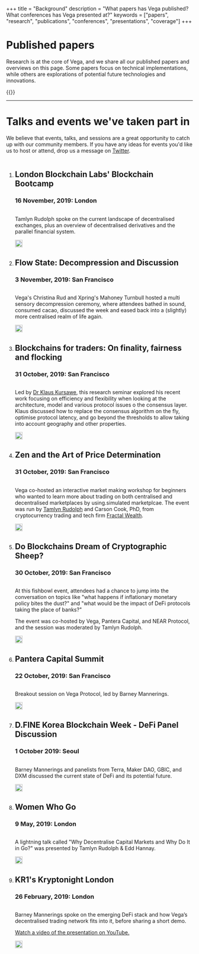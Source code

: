 +++
title = "Background"
description = "What papers has Vega published? What conferences has Vega presented at?"
keywords = ["papers", "research", "publications", "conferences", "presentations", "coverage"]
+++
# Published papers
<p class="highlight">
  Research is at the core of Vega, and we share all our published papers and overviews on this page. Some papers focus on technical implementations, while others are explorations of potential future technologies and innovations.
</p>
{{<papers>}}


---


# Talks and events we've taken part in

<p class="highlight">
  We believe that events, talks, and sessions are a great opportunity to catch up with our community members. If you have any ideas for events you'd like us to host or attend, drop us a message on <a href="https://www.twitter.com/vegaprotocol">Twitter</a>.
</p>

<ol>
  <li class="talk">
    <div class="column">
      <h2>London Blockchain Labs' Blockchain Bootcamp</h2>
      <h3>16 November, 2019: London</h3>
    </div>
    <div class="column">  
      <p>Tamlyn Rudolph spoke on the current landscape of decentralised exchanges, plus an overview of decentralised derivatives and the parallel financial system.
      </p>
    </div>
    <div class="column">
      <img src="talk-icon" width="20" height="20" />
    </div>    
</li>

<li>
  <div class="column">
    <h2>Flow State: Decompression and Discussion</h2>
    <h3>3 November, 2019: San Francisco</h3>
  </div>
  <div class="column">
    <p>
      Vega's Christina Rud and Xpring's Mahoney Turnbull hosted a multi sensory decompression ceremony, where attendees bathed in sound, consumed cacao, discussed the week and eased back into a (slightly) more centralised realm of life again.
      </p>
  </div>
  <div class="column">
    <img src="talk-icon" width="20" height="20" />
  </div>
</li>
<li>
  <div class="column">
    <h2>Blockchains for traders: On finality, fairness and flocking</h2>
    <h3>31 October, 2019: San Francisco</h3>
  </div>
  <div class="column">
    <p>Led by <a href="https://scholar.google.co.uk/citations?user=ppZLPqsAAAAJ&hl=en">Dr Klaus Kursawe</a>, this research seminar explored his recent work focusing on efficiency and flexibility when looking at the architecture, model and various protocol issues o the consensus layer. Klaus discussed how to replace the consensus algorithm on the fly, optimise protocol latency, and go beyond the thresholds to allow taking into account
geography and other properties.</p>
    </div>
    <div class="column">
      <img src="talk-icon" width="20" height="20" />
    </div>
</li>
<li>
    <div class="column">
      <h2>Zen and the Art of Price Determination</h2>
      <h3>31 October, 2019: San Francisco</h3>
    </div>
    <div class="column">
      <p>
        Vega co-hosted an interactive market making workshop for beginners who wanted to learn more about trading on both centralised and decentralised marketplaces by using.simulated marketplcae. The event was run by <a href="https://twitter.com/RudolphTamlyn">Tamlyn Rudolph</a> and Carson Cook, PhD, from cryptocurrency trading and tech firm <a href="http://www.fractalwealth.com/">Fractal Wealth</a>.
      </p>
    </div>
    <div class="column">
      <img src="talk-icon" width="20" height="20" />
    </div>
</li>

<li>
    <div class="column">
      <h2>Do Blockchains Dream of Cryptographic Sheep?</h2>
      <h3>30 October, 2019: San Francisco</h3>
    </div>
    <div class="column">
      <p>
        At this fishbowl event, attendees had a chance to jump into the conversation on topics like "what happens if inflationary monetary policy bites the dust?" and "what would be the impact of DeFi protocols taking the place of banks?"
      </p>
      <p>
        The event was co-hosted by Vega, Pantera Capital, and NEAR Protocol, and the session was moderated by Tamlyn Rudolph.
      </p>
    </div>
    <div class="column">
      <img src="talk-icon" width="20" height="20" />
    </div>
</li>

<li>
    <div class="column">
      <h2>Pantera Capital Summit</h2>
      <h3>22 October, 2019: San Francisco</h3>
    </div>
    <div class="column">
      <p>
        Breakout session on Vega Protocol, led by Barney Mannerings.
      </p>
    </div>
    <div class="column">
      <img src="talk-icon" width="20" height="20" />
    </div>
</li>
<li>
    <div class="column">
      <h2>D.FINE Korea Blockchain Week - DeFi Panel Discussion</h2>
      <h3>1 October 2019: Seoul</h3>
    </div>
    <div class="column">
      <p>
        Barney Mannerings and panelists from Terra, Maker DAO, GBIC, and DXM discussed the current state of DeFi and its potential future.
      </p>
    </div>
    <div class="column">
      <img src="talk-icon" width="20" height="20" />
    </div>
</li>
<li>
    <div class="column">
      <h2>Women Who Go</h2>
      <h3>9 May, 2019: London</h3>
    </div>
    <div class="column">
      <p>
        A lightning talk called "Why Decentralise Capital Markets and Why Do It in Go?" was presented by Tamlyn Rudolph & Edd Hannay.
      </p>
    </div>
    <div class="column">
      <img src="talk-icon" width="20" height="20" />
    </div>
</li>
<li>
    <div class="column">
      <h2>KR1's Kryptonight London</h2>
      <h3>26 February, 2019: London</h3>
    </div>
    <div class="column">
      <p>
        Barney Mannerings spoke on the emerging DeFi stack and how Vega’s decentralised trading network fits into it, before sharing a short demo.
      </p>
      <p>
        <a href="https://www.youtube.com/watch?v=DhGD8brS3r0">Watch a video of the presentation on YouTube.</a>
      </p>
    </div>
    <div class="column">
      <img src="talk-icon" width="20" height="20" />
    </div>
</ol>